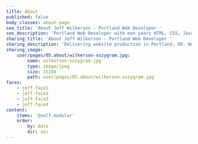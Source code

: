 ```yaml
---
title: About
published: false
body_classes: about-page
seo_title: 'About Jeff Wilkerson - Portland Web Developer '
seo_description: 'Portland Web Developer with man years HTML, CSS, Javascvript and Wordpress experience. AngularJS and NodeJS too!'
sharing_title: 'About Jeff Wilkerson - Portland Web Developer '
sharing_description: 'Delivering website production in Portland, OR. Wordpress, CraftCMS, NodeJS, Javascript frameworks, and more!'
sharing_image:
    user/pages/05.about/wilkerson-suzygram.jpg:
        name: wilkerson-suzygram.jpg
        type: image/jpeg
        size: 15168
        path: user/pages/05.about/wilkerson-suzygram.jpg
faces:
    - jeff-face1
    - jeff-face2
    - jeff-face3
    - jeff-face4
content:
    items: '@self.modular'
    order:
        by: date
        dir: asc
---
```


